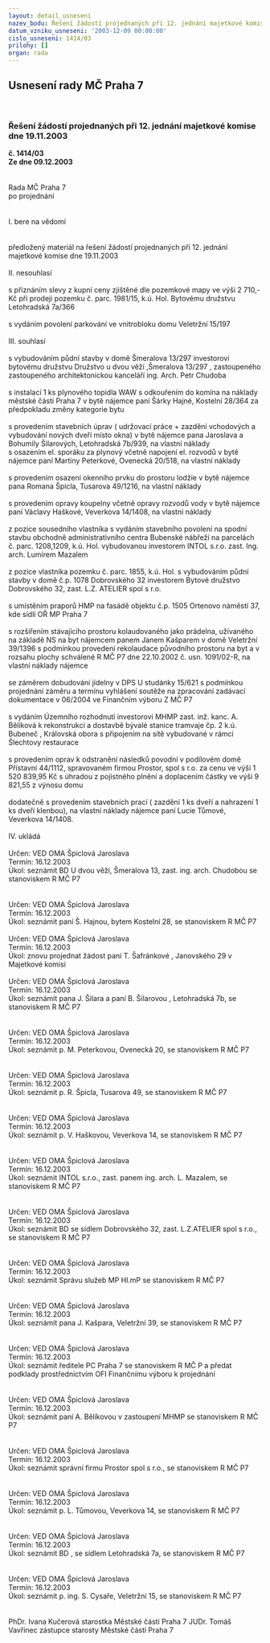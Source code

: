 ```yaml
---
layout: detail_usneseni
nazev_bodu: Řešení žádostí projednaných při 12. jednání majetkové komise dne 19.11.2003
datum_vzniku_usneseni: '2003-12-09 00:00:00'
cislo_usneseni: 1414/03
prilohy: []
organ: rada
---
```

<div id="ucUsn_pList" class="usn">
	<span><h2>Usnesení rady MČ Praha 7 </h2>
<br></span><div class="standBody">
<span><h3>Řešení žádostí projednaných při 12. jednání majetkové komise dne 19.11.2003</h3></span><div class="center">
		<strong>č. 1414/03</strong><br>
	</div>
<div class="center">
		<strong>Ze dne 09.12.2003</strong><br><br>
	</div>
<br>Rada MČ Praha 7<br>po projednání<br><br><br>I.	bere na vědomí<br><br> <br>předložený materiál na řešení žádostí projednaných při 12. jednání majetkové komise dne 19.11.2003<br><br>II.	nesouhlasí<br><br>s přiznáním slevy z kupní ceny zjištěné dle pozemkové mapy ve výši 2 710,- Kč při prodeji pozemku č. parc. 1981/15, k.ú. Hol.  Bytovému družstvu Letohradská 7a/366<br><br>s vydáním povolení parkování ve vnitrobloku domu Veletržní 15/197<br><br>III.	souhlasí <br> <br>s vybudováním půdní stavby v domě Šmeralova 13/297 investorovi bytovému družstvu Družstvo u dvou věží ,Šmeralova 13/297 , zastoupeného zastoupeného architektonickou kanceláří ing. Arch. Petr Chudoba<br><br>s instalací 1 ks plynového topidla WAW s odkouřením do komína na náklady městské části Praha 7 v bytě nájemce paní Šárky Hajné, Kostelní 28/364 za předpokladu změny kategorie bytu<br><br>s provedením stavebních úprav ( udržovací  práce + zazdění vchodových a vybudování nových dveří místo okna) v bytě nájemce pana Jaroslava a Bohumily Šilarových, Letohradská 7b/939, na vlastní náklady<br>s osazením el. sporáku za plynový včetně napojení el. rozvodů v bytě nájemce paní Martiny Peterkové, Ovenecká 20/518, na vlastní náklady<br><br>s provedením osazení okenního prvku do prostoru lodžie v bytě nájemce pana Romana Špicla, Tusarova 49/1216, na vlastní náklady<br><br>s provedením opravy koupelny včetně opravy rozvodů vody v bytě nájemce paní Václavy Haškové, Veverkova 14/1408, na vlastní náklady<br><br>z  pozice sousedního vlastníka s vydáním stavebního povolení na spodní stavbu obchodně administrativního centra Bubenské nábřeží na parcelách č. parc. 1208,1209, k.ú. Hol. vybudovanou investorem INTOL s.r.o. zast. Ing. arch. Lumírem Mazalem<br><br>z pozice vlastníka pozemku č. parc. 1855, k.ú. Hol. s vybudováním půdní stavby v domě č.p. 1078 Dobrovského 32 investorem Bytové družstvo Dobrovského 32, zast. L.Z. ATELIER spol s r.o.<br><br>s umístěním praporů HMP  na fasádě objektu č.p. 1505 Ortenovo náměstí 37, kde sídlí  OŘ MP Praha 7<br><br>s rozšířením stávajícího prostoru kolaudovaného jako prádelna, užívaného na základě NS na byt nájemcem panem Janem Kašparem v domě Veletržní 39/1396 s podmínkou provedení rekolaudace původního prostoru na byt a v rozsahu plochy schválené R MČ P7 dne 22.10.2002 č. usn. 1091/02-R, na vlastní náklady nájemce<br><br>se záměrem dobudování jídelny v DPS U studánky 15/621 s podmínkou projednání záměru a termínu vyhlášení soutěže na zpracování zadávací dokumentace v  06/2004  ve Finančním výboru Z MČ P7<br><br>s vydáním Územního rozhodnutí investorovi MHMP zast. inž. kanc. A. Bělíková  k  rekonstrukci  a dostavbě  bývalé stanice tramvaje čp. 2 k.ú. Bubeneč , Královská obora s připojením na sítě vybudované v rámci Šlechtovy restaurace<br><br>s provedením oprav k odstranění následků povodní v podílovém domě Přístavní 44/1112, spravovaném firmou Prostor, spol s r.o. za cenu ve výši 1 520 839,95 Kč s úhradou z pojistného plnění a doplacením částky ve výši 9  821,55 z výnosu domu<br><br>dodatečně  s provedením stavebních prací ( zazdění  1 ks dveří a nahrazení 1 ks dveří klenbou), na vlastní náklady nájemce paní Lucie Tůmové, Veverkova 14/1408.<br><br>IV.	ukládá <br><br>Určen:	VED OMA Špiclová Jaroslava<br>Termín: 16.12.2003<br>Úkol:	seznámit BD U dvou věží, Šmeralova 13, zast. ing. arch. Chudobou se stanoviskem R MČ P7<br> <br><br>Určen:	VED OMA Špiclová Jaroslava<br>Termín: 16.12.2003<br>Úkol:	seznámit paní Š. Hajnou, bytem Kostelní 28, se stanoviskem R MČ P7<br> <br>Určen:	VED OMA Špiclová Jaroslava<br>Termín: 16.12.2003<br>Úkol:	znovu projednat žádost paní T. Šafránkové , Janovského 29 v Majetkové komisi<br> <br>Určen:	VED OMA Špiclová Jaroslava<br>Termín: 16.12.2003<br>Úkol:	seznámit pana J. Šilara a paní B. Šilarovou , Letohradská 7b, se stanoviskem R MČ P7<br> <br><br>Určen:	VED OMA Špiclová Jaroslava<br>Termín: 16.12.2003<br>Úkol:	seznámit p. M. Peterkovou, Ovenecká 20, se stanoviskem R MČ P7<br> <br><br>Určen:	VED OMA Špiclová Jaroslava<br>Termín: 16.12.2003<br>Úkol:	seznámit p. R. Špicla, Tusarova 49, se stanoviskem R MČ P7<br> <br><br>Určen:	VED OMA Špiclová Jaroslava<br>Termín: 16.12.2003<br>Úkol:	seznámit p. V. Haškovou, Veverkova 14, se stanoviskem R MČ P7<br> <br><br>Určen:	VED OMA Špiclová Jaroslava<br>Termín: 16.12.2003<br>Úkol:	seznámit INTOL s.r.o., zast. panem ing. arch. L. Mazalem, se stanoviskem R MČ P7<br> <br><br>Určen:	VED OMA Špiclová Jaroslava<br>Termín: 16.12.2003<br>Úkol:	seznámit BD se sídlem Dobrovského 32, zast. L.Z.ATELIER spol s r.o., se stanoviskem R MČ P7<br> <br><br>Určen:	VED OMA Špiclová Jaroslava<br>Termín: 16.12.2003<br>Úkol:	seznámit Správu služeb MP Hl.mP se stanoviskem R MČ P7<br> <br><br>Určen:	VED OMA Špiclová Jaroslava<br>Termín: 16.12.2003<br>Úkol:	seznámit pana J. Kašpara, Veletržní 39, se stanoviskem R MČ P7<br> <br><br>Určen:	VED OMA Špiclová Jaroslava<br>Termín: 16.12.2003<br>Úkol:	seznámit ředitele PC Praha 7 se stanoviskem R MČ P a předat podklady prostřednictvím OFI Finančnímu výboru k projednání<br> <br><br>Určen:	VED OMA Špiclová Jaroslava<br>Termín: 16.12.2003<br>Úkol:	seznámit paní A. Bělíkovou v zastoupení MHMP se stanoviskem R MČ P7<br> <br><br>Určen:	VED OMA Špiclová Jaroslava<br>Termín: 16.12.2003<br>Úkol:	seznámit správní firmu Prostor spol s r.o., se stanoviskem R MČ P7<br> <br><br>Určen:	VED OMA Špiclová Jaroslava<br>Termín: 16.12.2003<br>Úkol:	seznámit p. L. Tůmovou, Veverkova 14, se stanoviskem R MČ P7<br> <br><br>Určen:	VED OMA Špiclová Jaroslava<br>Termín: 16.12.2003<br>Úkol:	seznámit BD , se sídlem Letohradská 7a, se stanoviskem R MČ P7<br> <br><br>Určen:	VED OMA Špiclová Jaroslava<br>Termín: 16.12.2003<br>Úkol:	seznámit p. ing. S. Cysaře, Veletržní 15, se stanoviskem R MČ P7<br> <br>	<br>PhDr. Ivana Kučerová starostka Městské části Praha 7	 JUDr. Tomáš Vavřinec zástupce starosty Městské části Praha 7<br>	<br><br>
</div>
</div>